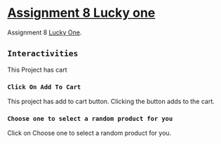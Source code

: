 # [Assignment 8 Lucky one](https://lucky-one-munna.netlify.app/)

Assignment 8 [Lucky One](https://lucky-one-munna.netlify.app/).

## `Interactivities`

This Project has cart

### `Click On Add To Cart`

This project has add to cart button. Clicking the button adds to the cart.

### `Choose one to select a random product for you`

Click on Choose one to select a random product for you.